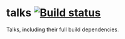 # talks [![Build status](https://travis-ci.com/yipengsun/talks.svg?master)](https://travis-ci.com/yipengsun/talks)
Talks, including their full build dependencies.
